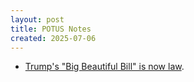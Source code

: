 ```yaml
---
layout: post
title: POTUS Notes
created: 2025-07-06
---
```


- [Trump's "Big Beautiful Bill" is now law](https://www.latimes.com/california/newsletter/2025-07-06/20250706-sunday-essential-california-trumps-big-beautiful-bill-passed-what-does-that-mean).

